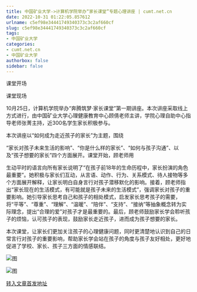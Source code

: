 ```yaml
---
title: 中国矿业大学->计算机学院举办“家长课堂”专题心理讲座 | cumt.net.cn
date: 2022-10-31 01:22:05.857612
urlname: c5ef98e34441749340373c3c2af660cf
slug: c5ef98e34441749340373c3c2af660cf
tags: 
- 中国矿业大学
categories:
- cumt.net.cn
- 中国矿业大学
authorbox: false
sidebar: false
---
```

课堂开场

课堂现场

10月25日，计算机学院举办“奔腾筑梦·家长课堂”第一期讲座。本次讲座采取线上方式进行，由中国矿业大学心理健康教育中心顾倩老师主讲，学院心理自助中心指导老师张菁主持，近300名学生家长积极参与。

本次讲座以“如何成为走近孩子的家长”为主题，围绕

“家长对孩子未来生活的影响”、“你是什么样的家长”、“如何与孩子沟通”、以及“孩子想要的家长”四个方面展开。课堂开始，顾老师用
<!--more-->
生动平时的语言向所有家长说明了“在孩子前18年的生命历程中，家长扮演的角色最重要”。她积极与家长们互动，从言语、动作、行为、关系模式、待人接物等多个方面展开解释，让家长明白自身言行对孩子潜移默化的影响。接着，顾老师指出“家长现在的生活模式，有可能就是孩子未来的生活模式”，强调家长对孩子的重要影响。她引导家长思考自己和孩子的相处模式，启发家长思考孩子的需要，将“平等”、“尊重”、“理解”、“温暖”、“陪伴”、“支持”、“接纳”等抽象概念转为实际理念，提出“合理的爱”对孩子才是最重要的。最后，顾老师鼓励家长学会聆听孩子的烦恼，认可孩子的表现，鼓励家长走近孩子，进而成为孩子想要的家长。

本次课堂，让家长们更加关注孩子的心理健康问题，同时更清楚地认识到自己的日常言行对孩子的重要影响，帮助家长学会站在孩子的角度与孩子友好相处，更好地促进了学校、家长、孩子三方面的情感联结。

![图](http://xwzx.cumt.edu.cn/_upload/article/images/c8/62/61c953cc4e019c879148f3287fe2/0b723cf9-e913-4466-8036-19f4a66075d5.jpg)

![图](http://xwzx.cumt.edu.cn/_upload/article/images/c8/62/61c953cc4e019c879148f3287fe2/9bb51c32-217b-4c0d-87e8-07106b137861.png)

[转入文章首发地址](http://xwzx.cumt.edu.cn/b3/30/c523a635696/page.htm)